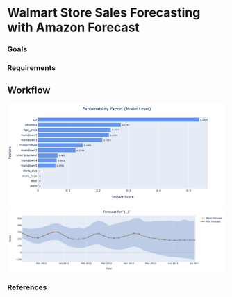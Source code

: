 # Walmart Store Sales Forecasting with Amazon Forecast
### Goals
### Requirements
## Workflow
![Explainability Export (Model Level)](./img/expl_model_level_export.png)
![Forecast for '1-1'](./img/fcst_sample.png)
### References